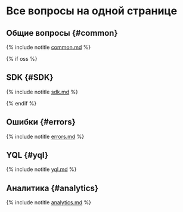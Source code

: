 # Все вопросы на одной странице

## Общие вопросы {#common}

{% include notitle [common.md](../common.md) %}

{% if oss %}

## SDK {#SDK}

{% include notitle [sdk.md](../sdk.md) %}

{% endif %}

## Ошибки {#errors}

{% include notitle [errors.md](../errors.md) %}

## YQL {#yql}

{% include notitle [yql.md](../yql.md) %}

## Аналитика {#analytics}

{% include notitle [analytics.md](../analytics.md) %}